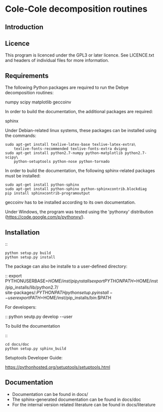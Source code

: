 Cole-Cole decomposition routines
================================

Introduction
------------



Licence
-------

This program is licenced under the GPL3 or later licence. See LICENCE.txt and
headers of individual files for more information.

Requirements
------------

The following Python packages are required to run the Debye decomposition
routines:

numpy
scipy
matplotlib
geccoinv

In order to build the documentation, the additional packages are required:

sphinx

Under Debian-related linux systems, these packages can be installed using the
commands:

    sudo apt-get install texlive-latex-base texlive-latex-extra\
        texlive-fonts-recommended texlive-fonts-extra dvipng
    sudo apt-get install python2.7-numpy python-matplotlib python2.7-scipy\
        python-setuptools python-nose python-tornado

In order to build the documentation, the following sphinx-related packages must
be installed:

    sudo apt-get install python-sphinx
    sudo apt-get install python-sphinx python-sphinxcontrib.blockdiag
    pip install sphinxcontrib-programoutput


geccoinv has to be installed according to its own documentation.

Under Windows, the program was tested using the 'pythonxy' distribution
(https://code.google.com/p/pythonxy/).


Installation
------------

::

    python setup.py build
    python setup.py install


The package can also be installe to a user-defined directory:

::
    export PYTHONUSERBASE=$HOME/inst/pip_installs
    export PYTHONPATH=$HOME/inst/pip_installs/lib/python2.7/\
        site-packages/:$PYTHONPATH
    python setup.py install --user
    export PATH=$HOME/inst/pip_installs/bin:$PATH


For developers:

::
    python seutp.py develop --user

To build the documentation

::

    cd docs/doc
    python setup.py sphinx_build

Setuptools Developer Guide:

https://pythonhosted.org/setuptools/setuptools.html

Documentation
-------------
 * Documentation can be found in docs/
 * The sphinx-generated documentation can be found in docs/doc
 * For the internal version related literature can be found in docs/literature

